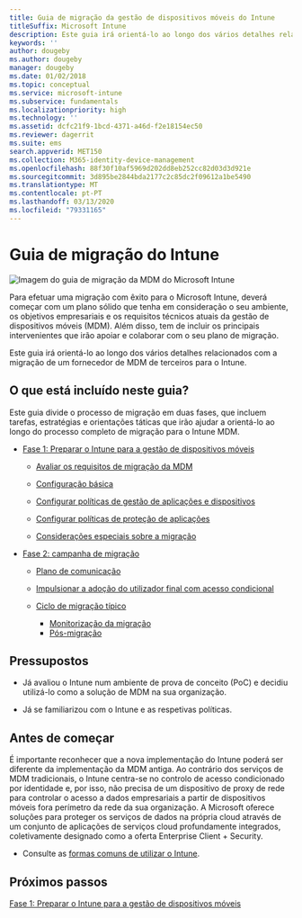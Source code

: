 ```yaml
---
title: Guia de migração da gestão de dispositivos móveis do Intune
titleSuffix: Microsoft Intune
description: Este guia irá orientá-lo ao longo dos vários detalhes relacionados com a migração de um fornecedor de MDM de terceiros para o Microsoft Intune.
keywords: ''
author: dougeby
ms.author: dougeby
manager: dougeby
ms.date: 01/02/2018
ms.topic: conceptual
ms.service: microsoft-intune
ms.subservice: fundamentals
ms.localizationpriority: high
ms.technology: ''
ms.assetid: dcfc21f9-1bcd-4371-a46d-f2e18154ec50
ms.reviewer: dagerrit
ms.suite: ems
search.appverid: MET150
ms.collection: M365-identity-device-management
ms.openlocfilehash: 88f30f10af5969d202dd8eb252cc82d03d3d921e
ms.sourcegitcommit: 3d895be2844bda2177c2c85dc2f09612a1be5490
ms.translationtype: MT
ms.contentlocale: pt-PT
ms.lasthandoff: 03/13/2020
ms.locfileid: "79331165"
---
```

# <a name="intune-migration-guide"></a>Guia de migração do Intune

![Imagem do guia de migração da MDM do Microsoft Intune](./media/migration-guide/MDM-migration-guide-art.PNG)

Para efetuar uma migração com êxito para o Microsoft Intune, deverá começar com um plano sólido que tenha em consideração o seu ambiente, os objetivos empresariais e os requisitos técnicos atuais da gestão de dispositivos móveis (MDM). Além disso, tem de incluir os principais intervenientes que irão apoiar e colaborar com o seu plano de migração.

Este guia irá orientá-lo ao longo dos vários detalhes relacionados com a migração de um fornecedor de MDM de terceiros para o Intune.

## <a name="whats-included-in-this-guide"></a>O que está incluído neste guia?

Este guia divide o processo de migração em duas fases, que incluem tarefas, estratégias e orientações táticas que irão ajudar a orientá-lo ao longo do processo completo de migração para o Intune MDM.

- [Fase 1: Preparar o Intune para a gestão de dispositivos móveis](migration-guide-prepare.md)

  - [Avaliar os requisitos de migração da MDM](migration-guide-prepare.md#assess-mdm-requirements)

  - [Configuração básica](migration-guide-setup.md)

  - [Configurar políticas de gestão de aplicações e dispositivos](migration-guide-configure-policies.md)

  - [Configurar políticas de proteção de aplicações](../apps/app-protection-policies.md)

  - [Considerações especiais sobre a migração](migration-guide-considerations.md)

- [Fase 2: campanha de migração](migration-guide-campaign.md)

  - [Plano de comunicação](migration-guide-communication-plan.md)

  - [Impulsionar a adoção do utilizador final com acesso condicional](migration-guide-drive-adoption.md)

  - [Ciclo de migração típico](migration-guide-cycle.md)
    - [Monitorização da migração](migration-guide-cycle.md#monitoring-migration)
    - [Pós-migração](migration-guide-cycle.md#post-migration)

## <a name="assumptions"></a>Pressupostos

- Já avaliou o Intune num ambiente de prova de conceito (PoC) e decidiu utilizá-lo como a solução de MDM na sua organização.

- Já se familiarizou com o Intune e as respetivas políticas.

## <a name="before-you-begin"></a>Antes de começar

É importante reconhecer que a nova implementação do Intune poderá ser diferente da implementação da MDM antiga. Ao contrário dos serviços de MDM tradicionais, o Intune centra-se no controlo de acesso condicionado por identidade e, por isso, não precisa de um dispositivo de proxy de rede para controlar o acesso a dados empresariais a partir de dispositivos móveis fora perímetro da rede da sua organização. A Microsoft oferece soluções para proteger os serviços de dados na própria cloud através de um conjunto de aplicações de serviços cloud profundamente integrados, coletivamente designado como a oferta Enterprise Client + Security.

- Consulte as [formas comuns de utilizar o Intune](common-scenarios.md).

## <a name="next-steps"></a>Próximos passos

[Fase 1: Preparar o Intune para a gestão de dispositivos móveis](migration-guide-prepare.md)
